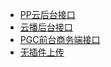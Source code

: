 - [PP云后台接口](#docs/index)
- [云播后台接口](#docs/pgcAdmin)
- [PGC前台商务端接口](#docs/pgc)
- [无插件上传](#docs/upload)